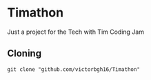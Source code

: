 # Timathon
Just a project for the Tech with Tim Coding Jam

## Cloning
```
git clone "github.com/victorbgh16/Timathon"
```
